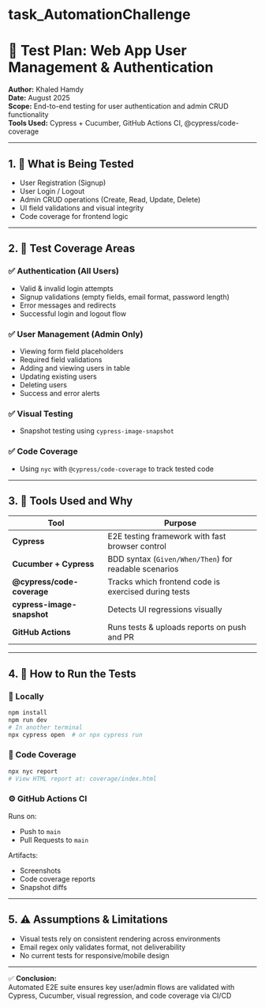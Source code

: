 # task_AutomationChallenge

# 🧪 Test Plan: Web App User Management & Authentication

**Author:** Khaled Hamdy  
**Date:** August 2025  
**Scope:** End-to-end testing for user authentication and admin CRUD functionality  
**Tools Used:** Cypress + Cucumber, GitHub Actions CI, @cypress/code-coverage

---

## 1. 🎯 What is Being Tested

- User Registration (Signup)
- User Login / Logout
- Admin CRUD operations (Create, Read, Update, Delete)
- UI field validations and visual integrity
- Code coverage for frontend logic

---

## 2. 📌 Test Coverage Areas

### ✅ Authentication (All Users)
- Valid & invalid login attempts
- Signup validations (empty fields, email format, password length)
- Error messages and redirects
- Successful login and logout flow

### ✅ User Management (Admin Only)
- Viewing form field placeholders
- Required field validations
- Adding and viewing users in table
- Updating existing users
- Deleting users
- Success and error alerts

### ✅ Visual Testing
- Snapshot testing using `cypress-image-snapshot`

### ✅ Code Coverage
- Using `nyc` with `@cypress/code-coverage` to track tested code

---

## 3. 🧰 Tools Used and Why

| Tool                      | Purpose                                                                  |
|---------------------------|--------------------------------------------------------------------------|
| **Cypress**               | E2E testing framework with fast browser control                         |
| **Cucumber + Cypress**    | BDD syntax (`Given/When/Then`) for readable scenarios                   |
| **@cypress/code-coverage**| Tracks which frontend code is exercised during tests                    |
| **cypress-image-snapshot**| Detects UI regressions visually                                          |
| **GitHub Actions**        | Runs tests & uploads reports on push and PR                              |

---

## 4. 🚀 How to Run the Tests

### 🔧 Locally

```bash
npm install
npm run dev
# In another terminal
npx cypress open  # or npx cypress run
```

### 🧾 Code Coverage

```bash
npx nyc report
# View HTML report at: coverage/index.html
```

### ⚙️ GitHub Actions CI

Runs on:
- Push to `main`
- Pull Requests to `main`

Artifacts:
- Screenshots
- Code coverage reports
- Snapshot diffs

---

## 5. ⚠️ Assumptions & Limitations

- Visual tests rely on consistent rendering across environments
- Email regex only validates format, not deliverability
- No current tests for responsive/mobile design

---

✅ **Conclusion:**  
Automated E2E suite ensures key user/admin flows are validated with Cypress, Cucumber, visual regression, and code coverage via CI/CD
